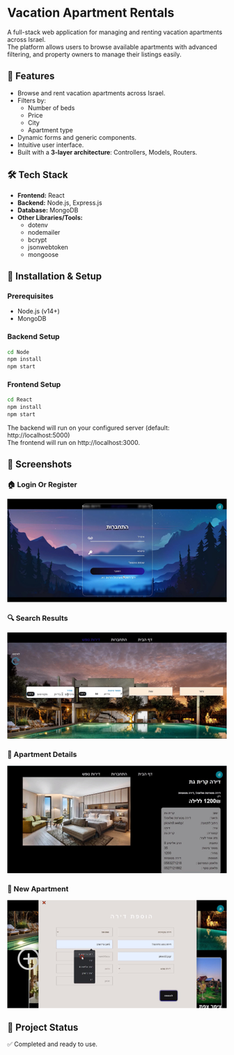 # Vacation Apartment Rentals

A full-stack web application for managing and renting vacation apartments across Israel.  
The platform allows users to browse available apartments with advanced filtering, and property owners to manage their listings easily.  

## 🚀 Features
- Browse and rent vacation apartments across Israel.
- Filters by:
  - Number of beds
  - Price
  - City
  - Apartment type
- Dynamic forms and generic components.
- Intuitive user interface.
- Built with a **3-layer architecture**: Controllers, Models, Routers.

## 🛠️ Tech Stack
- **Frontend:** React
- **Backend:** Node.js, Express.js
- **Database:** MongoDB
- **Other Libraries/Tools:**
  - dotenv
  - nodemailer
  - bcrypt
  - jsonwebtoken
  - mongoose

## 🔧 Installation & Setup

### Prerequisites
- Node.js (v14+)
- MongoDB

### Backend Setup
```bash
cd Node
npm install
npm start
```

### Frontend Setup
```bash
cd React
npm install
npm start
```

The backend will run on your configured server (default: http://localhost:5000)  
The frontend will run on http://localhost:3000.

## 📸 Screenshots

### 🏠 Login Or Register
![Login Or Register](./React/src/pics/show3.jpg)

### 🔍 Search Results
![Search Results](./React/src/pics/show4.jpg)

### 📝 Apartment Details
![Apartment Details](./React/src/pics/show1.jpg)

### 📝 New Apartment
![New Apartment](./React/src/pics/show6.jpg)

## 📌 Project Status
✅ Completed and ready to use.
